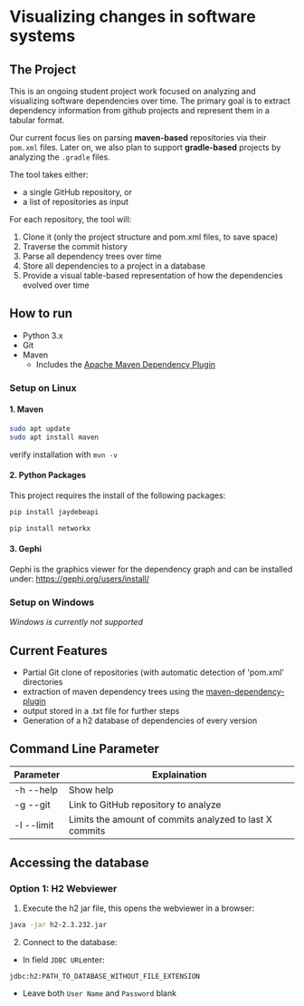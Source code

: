# Visualizing changes in software systems

## The Project

This is an ongoing student project work focused on analyzing and visualizing software dependencies over time.
The primary goal is to extract dependency information from github projects and represent them in a tabular format.

Our current focus lies on parsing **maven-based** repositories via their `pom.xml` files.
Later on, we also plan to support **gradle-based** projects by analyzing the `.gradle` files.

The tool takes either:
- a single GitHub repository, or
- a list of repositories as input

For each repository, the tool will:
1. Clone it (only the project structure and pom.xml files, to save space)
2. Traverse the commit history
3. Parse all dependency trees over time
4. Store all dependencies to a project in a database
5. Provide a visual table-based representation of how the dependencies evolved over time

## How to run

- Python 3.x
- Git
- Maven
    - Includes the [Apache Maven Dependency Plugin](https://github.com/apache/maven-dependency-plugin/)

### Setup on Linux

#### 1. Maven
```bash
sudo apt update
sudo apt install maven
```
verify installation with
```mvn -v```

#### 2. Python Packages
This project requires the install of the following packages:
```bash
pip install jaydebeapi

pip install networkx
```

#### 3. Gephi
Gephi is the graphics viewer for the dependency graph and can be installed under:
https://gephi.org/users/install/

### Setup on Windows
*Windows is currently not supported*

## Current Features

- Partial Git clone of repositories (with automatic detection of 'pom.xml' directories
- extraction of maven dependency trees using the [maven-dependency-plugin](https://github.com/apache/maven-dependency-plugin/)
- output stored in a .txt file for further steps
- Generation of a h2 database of dependencies of every version

## Command Line Parameter
| Parameter | Explaination |
|---|---|
| -h --help | Show help |
| -g --git | Link to GitHub repository to analyze |
| -l --limit | Limits the amount of commits analyzed to last X commits |

## Accessing the database
### Option 1: H2 Webviewer
1. Execute the h2 jar file, this opens the webviewer in a browser:
```bash
java -jar h2-2.3.232.jar
```
2. Connect to the database:

- In field `JDBC URL`enter:
``` 
jdbc:h2:PATH_TO_DATABASE_WITHOUT_FILE_EXTENSION
```
- Leave both `User Name` and `Password` blank
